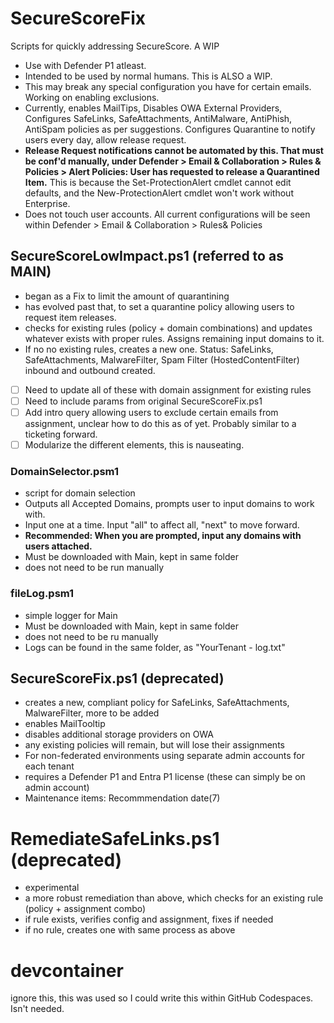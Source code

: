 # SecureScoreFix
Scripts for quickly addressing SecureScore. A WIP

- Use with Defender P1 atleast.
- Intended to be used by normal humans. This is ALSO a WIP. 
- This may break any special configuration you have for certain emails. Working on enabling exclusions.
- Currently, enables MailTips, Disables OWA External Providers, Configures SafeLinks, SafeAttachments, AntiMalware, AntiPhish, AntiSpam policies as per suggestions. Configures Quarantine to notify users every day, allow release request. 
- **Release Request notifications cannot be automated by this. That must be conf'd manually, under Defender > Email & Collaboration > Rules & Policies > Alert Policies: User has requested to release a Quarantined Item.** This is because the Set-ProtectionAlert cmdlet cannot edit defaults, and the New-ProtectionAlert cmdlet won't work without Enterprise.
- Does not touch user accounts. All current configurations will be seen within Defender > Email & Collaboration > Rules& Policies

## SecureScoreLowImpact.ps1 (referred to as MAIN)
- began as a Fix to limit the amount of quarantining
- has evolved past that, to set a quarantine policy allowing users to request item releases.
- checks for existing rules (policy + domain combinations) and updates whatever exists with proper rules. Assigns remaining input domains to it.
- If no no  existing rules, creates a new one.
Status: SafeLinks, SafeAttachments, MalwareFilter, Spam Filter (HostedContentFilter)  inbound and outbound created.
- [ ] Need to update all of these with domain assignment for existing rules
- [ ] Need to include params from original SecureScoreFix.ps1
- [ ] Add intro query allowing users to exclude certain emails from assignment, unclear how to do this as of yet. Probably similar to a ticketing forward.
- [ ] Modularize the different elements, this is nauseating.

### DomainSelector.psm1 
- script for domain selection
- Outputs all Accepted Domains, prompts user to input domains to work with.
- Input one at a time. Input "all" to affect all, "next" to move forward.
- **Recommended: When you are prompted, input any domains with users attached.**
- Must be downloaded with Main, kept in same folder
- does not need to be run manually

### fileLog.psm1
- simple logger for Main
- Must be downloaded with Main, kept in same folder
- does not need to be ru manually
- Logs can be found in the same folder, as "YourTenant - log.txt"
 
## SecureScoreFix.ps1 (deprecated)
- creates a new, compliant policy for SafeLinks, SafeAttachments, MalwareFilter, more to be added
- enables MailTooltip
- disables additional storage providers on OWA
- any existing policies will remain, but will lose their assignments
- For non-federated environments using separate admin accounts for each tenant
- requires a Defender P1 and Entra P1 license (these can simply be on admin account)
- Maintenance items: Recommmendation date(7)

# RemediateSafeLinks.ps1 (deprecated)
- experimental
- a more robust remediation than above, which checks for an existing rule (policy + assignment combo)
- if rule exists, verifies config and assignment, fixes if needed
- if no rule, creates one with same process as above

# devcontainer
ignore this, this was used so I could write this within GitHub Codespaces. Isn't needed.
